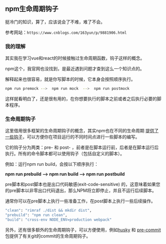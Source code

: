 ## npm生命周期钩子

挺冷门的知识，算了，应该说会了不难，难了不会。

参考网站：`https://www.cnblogs.com/163yun/p/9881906.html`



### 我的理解

其实我在学习vue和react的时候接触过生命周期函数，钩子这样的概念。

npm这个，我官网也没找到，是最近遇到问题才查到这么一个知识点的。

解释起来也很容易，就是你写脚本的时候，它本身会按照顺序执行。

```bash
npm run premock -->  npm run mock  -->  npm run postmock
```

这样就看明白了，还是很有用的，在你想要执行的脚本之前或者之后执行必要的脚本程序。



### 生命周期钩子

这里借用很多框架的生命周期钩子的概念，其实npm也在不同的生命周期 [提供了一些钩子](https://docs.npmjs.com/misc/scripts)，可以方便你在项目运行的不同时间点进行一些脚本的编写。

它的钩子分为两类：pre- 和 post- ，前者是在脚本运行前，后者是在脚本运行后执行。所有的命令脚本都可以使用钩子（包括自定义的脚本）。

例如：运行npm run build，会按以下顺序执行：

**npm run prebuild -->  npm run build -->  npm run postbuild**

pre脚本和post脚本也是出口代码敏感(exit-code-sensitive) 的，这意味着如果您的pre脚本以非零出口代码退出，那么NPM将立即停止，并且不运行后续脚本。

通常你可以在pre脚本上执行一些准备工作，在post脚本上执行一些后续操作。

```bash
"clean": "rimraf ./dist && mkdir dist",
"prebuild": "npm run clean",
"build": "cross-env NODE_ENV=production webpack"
```

另外，还有很多额外的生命周期钩子，可以方便使用，例如[husky](https://www.npmjs.com/package/husky) 和 [pre-commit](https://www.npmjs.com/package/pre-commit) 包提供了有关git的commit的生命周期钩子。
